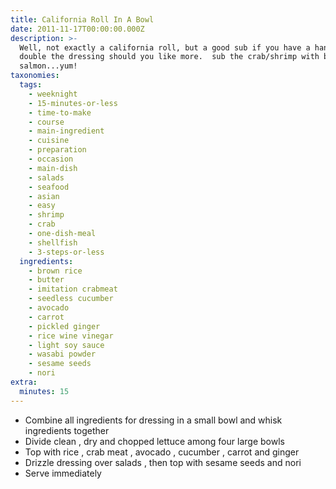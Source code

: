 ```yaml
---
title: California Roll In A Bowl
date: 2011-11-17T00:00:00.000Z
description: >-
  Well, not exactly a california roll, but a good sub if you have a hankering. 
  double the dressing should you like more.  sub the crab/shrimp with blackened
  salmon...yum!
taxonomies:
  tags:
    - weeknight
    - 15-minutes-or-less
    - time-to-make
    - course
    - main-ingredient
    - cuisine
    - preparation
    - occasion
    - main-dish
    - salads
    - seafood
    - asian
    - easy
    - shrimp
    - crab
    - one-dish-meal
    - shellfish
    - 3-steps-or-less
  ingredients:
    - brown rice
    - butter
    - imitation crabmeat
    - seedless cucumber
    - avocado
    - carrot
    - pickled ginger
    - rice wine vinegar
    - light soy sauce
    - wasabi powder
    - sesame seeds
    - nori
extra:
  minutes: 15
---
```

 - Combine all ingredients for dressing in a small bowl and whisk ingredients together
 - Divide clean , dry and chopped lettuce among four large bowls
 - Top with rice , crab meat , avocado , cucumber , carrot and ginger
 - Drizzle dressing over salads , then top with sesame seeds and nori
 - Serve immediately
